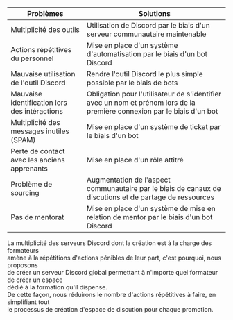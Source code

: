 | Problèmes | Solutions |
|---|---|
| Multiplicité des outils | Utilisation de Discord par le biais d'un serveur communautaire maintenable |
| Actions répétitives du personnel | Mise en place d'un système d'automatisation par le biais d'un bot Discord |
| Mauvaise utilisation de l'outil Discord | Rendre l'outil Discord le plus simple possible par le biais de bots |
| Mauvaise identification lors des intéractions | Obligation pour l'utilisateur de s'identifier avec un nom et prénom lors de la première connexion par le biais d'un bot |
| Multiplicité des messages inutiles (SPAM) | Mise en place d'un système de ticket par le biais d'un bot |
| Perte de contact avec les anciens apprenants | Mise en place d'un rôle attitré |
| Problème de sourcing | Augmentation de l'aspect communautaire par le biais de canaux de discutions et de partage de ressources |
| Pas de mentorat | Mise en place d'un système de mise en relation de mentor par le biais d'un bot Discord |

La multiplicité des serveurs Discord dont la création est à la charge des formateurs<br>
amène à la répétitions d'actions pénibles de leur part, c'est pourquoi, nous proposons<br>
de créer un serveur Discord global permettant à n'importe quel formateur de créer un espace<br>
dédié à la formation qu'il dispense.<br>
De cette façon, nous réduirons le nombre d'actions répétitives à faire, en simplifiant tout<br>
le processus de création d'espace de discution pour chaque promotion.<br>